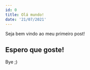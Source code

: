 ```yaml
---
id: 0
title: Olá mundo!
date: '21/07/2021'
---
```


Seja bem vindo ao meu primeiro post!

## Espero que goste!

Bye ;)
